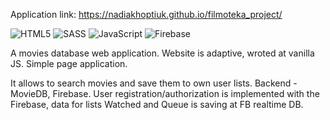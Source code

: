 Application link: https://nadiakhoptiuk.github.io/filmoteka_project/

![HTML5](https://img.shields.io/badge/html5-%23E34F26.svg?style=for-the-badge&logo=html5&logoColor=white)
![SASS](https://img.shields.io/badge/SASS-hotpink.svg?style=for-the-badge&logo=SASS&logoColor=white)
![JavaScript](https://img.shields.io/badge/javascript-%23323330.svg?style=for-the-badge&logo=javascript&logoColor=%23F7DF1E)
![Firebase](https://img.shields.io/badge/Firebase-039BE5?style=for-the-badge&logo=Firebase&logoColor=white)

A movies database web application. 
Website is adaptive, wroted at vanilla JS.
Simple page application.

It allows to search movies and save them to own user lists. 
Backend - MovieDB, Firebase.
User registration/authorization is implemented with the Firebase, data for lists Watched and Queue is saving at FB realtime DB.
